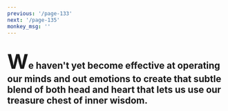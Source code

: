 ```yaml
---
previous: '/page-133'
next: '/page-135'
monkey_msg: ''
---
```


## <span style="font-size:47px;">W</span>e haven't yet become effective at operating our minds and out emotions to create that subtle blend of both head and heart that lets us use our treasure chest of inner wisdom.
